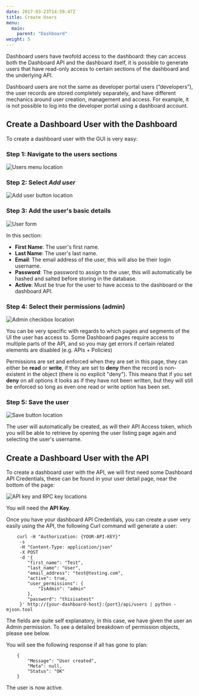 ```yaml
---
date: 2017-03-23T14:59:47Z
title: Create Users 
menu:
  main:
    parent: "Dashboard"
weight: 5 
---
```


Dashboard users have twofold access to the dashboard: they can access both the Dashboard API and the dashboard itself, it is possible to generate users that have read-only access to certain sections of the dashboard and the underlying API.

Dashboard users are not the same as developer portal users (“developers”), the user records are stored completely separately, and have different mechanics around user creation, management and access. For example, it is not possible to log into the developer portal using a dashboard account.

## <a name="with-dashboard"></a>Create a Dashboard User with the Dashboard

To create a dashboard user with the GUI is very easy:

### Step 1: Navigate to the users sections

![Users menu location][1]

### Step 2: Select *Add user*

![Add user button location][2]

### Step 3: Add the user's basic details

![User form][3]

In this section:

*   **First Name**: The user's first name.
*   **Last Name**: The user's last name.
*   **Email**: The email address of the user, this will also be their login username.
*   **Password**: The password to assign to the user, this will automatically be hashed and salted before storing in the database.
*   **Active**: Must be true for the user to have access to the dashboard or the dashboard API.

### Step 4: Select their permissions (admin)

![Admin checkbox location][4]

You can be very specific with regards to which pages and segments of the UI the user has access to. Some Dashboard pages require access to multiple parts of the API, and so you may get errors if certain related elements are disabled (e.g. APIs + Policies)

Permissions are set and enforced when they are set in this page, they can either be **read** or **write**, if they are set to **deny** then the record is non-existent in the object (there is no explicit "deny"). This means that if you set **deny** on all options it looks as if they have not been written, but they will still be enforced so long as even one read or write option has been set.

### Step 5: Save the user

![Save button location][5]

The user will automatically be created, as will their API Access token, which you will be able to retrieve by opening the user listing page again and selecting the user's username.

## <a name="with-api"></a>Create a Dashboard User with the API

To create a dashboard user with the API, we will first need some Dashboard API Credentials, these can be found in your user detail page, near the bottom of the page:

![API key and RPC key locations][6]

You will need the **API Key**.

Once you have your dashboard API Credentials, you can create a user very easily using the API, the following Curl command will generate a user:

```
    curl -H "Authorization: {YOUR-API-KEY}"
     -s
     -H "Content-Type: application/json"
     -X POST
     -d '{
        "first_name": "Test",
        "last_name": "User",
        "email_address": "test@testing.com",
        "active": true,
        "user_permissions": {
            "IsAdmin": "admin"
        },
        "password": "thisisatest"
     }' http://{your-dashboard-host}:{port}/api/users | python -mjson.tool
```

The fields are quite self explanatory, in this case, we have given the user an Admin permission. To see a detailed breakdown of permission objects, please see below.

You will see the following response if all has gone to plan:

```
    {
        "Message": "User created",
        "Meta": null,
        "Status": "OK"
    }
```

The user is now active.

 [1]: /img/dashboard/system-management/navUsers.png
 [2]: /img/dashboard/system-management/addUserButton.png
 [3]: /img/dashboard/system-management/userDetailsFields.png
 [4]: /img/dashboard/system-management/adminAccount.png
 [5]: /img/dashboard/system-management/saveUser.png
 [6]: /img/dashboard/system-management/userCredentials.png
